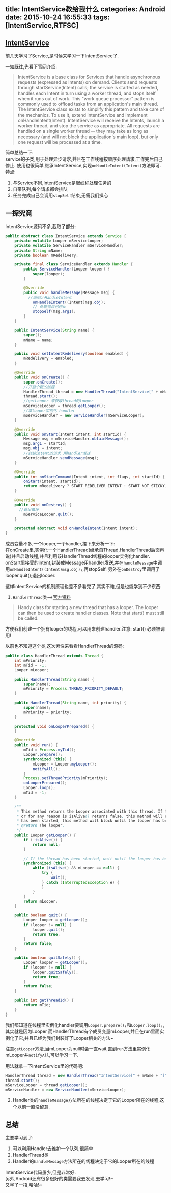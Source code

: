 title: IntentService教给我什么
categories: Android
date: 2015-10-24 16:55:33
tags: [IntentService,RTFSC]
---


## [IntentService](http://developer.android.com/intl/zh-cn/reference/android/app/IntentService.html)

前几天学习了Service,是时候来学习一下IntentService了.  

一如既往,先看下官网介绍:  
> IntentService is a base class for Services that handle asynchronous requests (expressed as Intents) on demand. Clients send requests through startService(Intent) calls; the service is started as needed, handles each Intent in turn using a worker thread, and stops itself when it runs out of work.
This "work queue processor" pattern is commonly used to offload tasks from an application's main thread. The IntentService class exists to simplify this pattern and take care of the mechanics. To use it, extend IntentService and implement onHandleIntent(Intent). IntentService will receive the Intents, launch a worker thread, and stop the service as appropriate.
All requests are handled on a single worker thread -- they may take as long as necessary (and will not block the application's main loop), but only one request will be processed at a time.

简单总结一下:  
service的子类,用于处理异步请求,并且在工作线程按顺序处理请求,工作完后自己停止.
使用也很简单,继承IntentService,实现`onHandleIntent(Intent)`方法即可.
特点:
1. 与Service不同,IntentService是起线程处理任务的
2. 自带队列,每个请求都会排队
3. 任务完成自己会调用`stopSelf`结束,无需我们操心
<!-- more -->

## 一探究竟

IntentService源码不多,截取了部分:
```Java
public abstract class IntentService extends Service {
    private volatile Looper mServiceLooper;
    private volatile ServiceHandler mServiceHandler;
    private String mName;
    private boolean mRedelivery;

    private final class ServiceHandler extends Handler {
        public ServiceHandler(Looper looper) {
            super(looper);
        }

        @Override
        public void handleMessage(Message msg) {
          //调用onHandleIntent
            onHandleIntent((Intent)msg.obj);
            // 处理完自己停止
            stopSelf(msg.arg1);
        }
    }

    public IntentService(String name) {
        super();
        mName = name;
    }

    public void setIntentRedelivery(boolean enabled) {
        mRedelivery = enabled;
    }

    @Override
    public void onCreate() {
        super.onCreate();
        //开启个新的线程
        HandlerThread thread = new HandlerThread("IntentService[" + mName + "]");
        thread.start();
        //getLooper 来获取thread的looper
        mServiceLooper = thread.getLooper();
        //拿looper实例化 handler
        mServiceHandler = new ServiceHandler(mServiceLooper);
    }

    @Override
    public void onStart(Intent intent, int startId) {
        Message msg = mServiceHandler.obtainMessage();
        msg.arg1 = startId;
        msg.obj = intent;
        //封装intent的请求 用handler发送
        mServiceHandler.sendMessage(msg);
    }

    @Override
    public int onStartCommand(Intent intent, int flags, int startId) {
        onStart(intent, startId);
        return mRedelivery ? START_REDELIVER_INTENT : START_NOT_STICKY;
    }

    @Override
    public void onDestroy() {
      //退出循环
        mServiceLooper.quit();
    }

    protected abstract void onHandleIntent(Intent intent);
}
```

成员变量不多,一个looper,一个handler,接下来分析一下:    
在onCreate里,实例化一个HandlerThread(继承自Thread,HandlerThread后面再说)并且启动线程,并且利用该HandlerThread线程的looper实例化handler.
onStart里接受的intent,封装成Message用handler发送,并在`handleMessage`中调用`onHandleIntent((Intent)msg.obj);`,再stopSelf.
另外在`onDestroy`里调用了looper.quit();退出looper.

这样intentService的机制原理也差不多看完了,其实不难,但是也能学到不少东西:  
1. `HandlerThread`类-->[官方资料](http://developer.android.com/intl/zh-cn/reference/android/os/HandlerThread.html)

> Handy class for starting a new thread that has a looper. The looper can then be used to create handler classes. Note that start() must still be called.

方便我们创建一个拥有looper的线程,可以用来创建handler.注意: start() 必须被调用!  

以前也不知道这个类,这次索性来看看HandlerThread的源码:
```Java
public class HandlerThread extends Thread {
    int mPriority;
    int mTid = -1;
    Looper mLooper;

    public HandlerThread(String name) {
        super(name);
        mPriority = Process.THREAD_PRIORITY_DEFAULT;
    }

    public HandlerThread(String name, int priority) {
        super(name);
        mPriority = priority;
    }

    protected void onLooperPrepared() {
    }

    @Override
    public void run() {
        mTid = Process.myTid();
        Looper.prepare();
        synchronized (this) {
            mLooper = Looper.myLooper();
            notifyAll();
        }
        Process.setThreadPriority(mPriority);
        onLooperPrepared();
        Looper.loop();
        mTid = -1;
    }

    /**
     * This method returns the Looper associated with this thread. If this thread not been started
     * or for any reason is isAlive() returns false, this method will return null. If this thread
     * has been started, this method will block until the looper has been initialized.  
     * @return The looper.
     */
    public Looper getLooper() {
        if (!isAlive()) {
            return null;
        }

        // If the thread has been started, wait until the looper has been created.
        synchronized (this) {
            while (isAlive() && mLooper == null) {
                try {
                    wait();
                } catch (InterruptedException e) {
                }
            }
        }
        return mLooper;
    }

    public boolean quit() {
        Looper looper = getLooper();
        if (looper != null) {
            looper.quit();
            return true;
        }
        return false;
    }

    public boolean quitSafely() {
        Looper looper = getLooper();
        if (looper != null) {
            looper.quitSafely();
            return true;
        }
        return false;
    }

    public int getThreadId() {
        return mTid;
    }
}
```

我们都知道在线程里实例化handler要调用`Looper.prepare();`和`Looper.loop();`,其实就是因为Looper
而HandlerThread有个成员变量mLooper,并且在run里面实例化了它,并且已经为我们封装好了Looper相关的方法~

注意`getLooper`方法,当mLooper为null时会一直wait,直到`run`方法里实例化mLooper并`notifyAll`,可以学习一下.

用法就拿一下IntentService里的代码吧:
```Java
HandlerThread thread = new HandlerThread("IntentService[" + mName + "]");
thread.start();
mServiceLooper = thread.getLooper();
mServiceHandler = new ServiceHandler(mServiceLooper);
```

2. Handler类的`handleMessage`方法所在的线程决定于它的Looper所在的线程,这个以前一直没留意.

## 总结

主要学习到了:
1. 可以利用Handler去维护一个队列,很简单
2. HandlerThread类
3. Handler的`handleMessage`方法所在的线程决定于它的Looper所在的线程

IntentService代码虽少,但是非常好.    
另外,Android还有很多很好的类需要我去发现,去学习!~  
又学了一招,哈哈!~  
